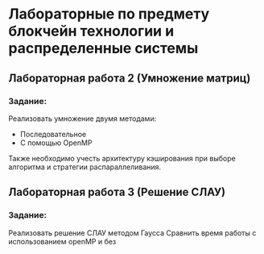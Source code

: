 # Лабораторные по предмету блокчейн технологии и распределенные системы
## Лабораторная работа 2 (Умножение матриц)
### Задание:
Реализовать умножение двумя методами:
- Последовательное  
- С помощью OpenMP  

Также необходимо учесть архитектуру кэширования при выборе алгоритма и стратегии распараллеливания.
## Лабораторная работа 3 (Решение СЛАУ)
### Задание:
Реализовать решение СЛАУ методом Гаусса
Сравнить время работы с использованием openMP и без
